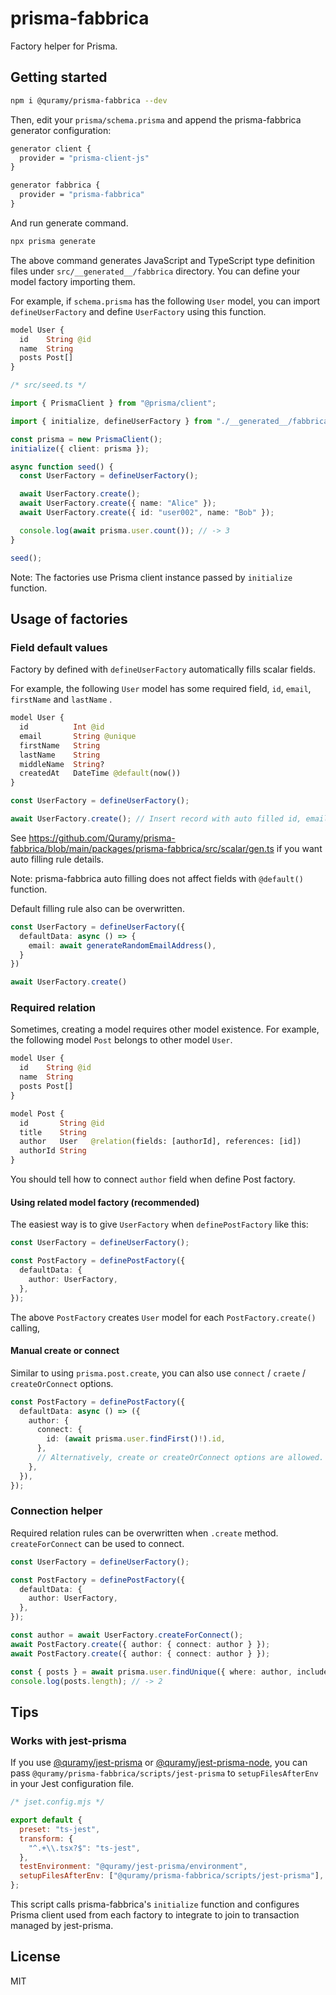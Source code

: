 # prisma-fabbrica

Factory helper for Prisma.

## Getting started

```sh
npm i @quramy/prisma-fabbrica --dev
```

Then, edit your `prisma/schema.prisma` and append the prisma-fabbrica generator configuration:

```graphql
generator client {
  provider = "prisma-client-js"
}

generator fabbrica {
  provider = "prisma-fabbrica"
}
```

And run generate command.

```sh
npx prisma generate
```

The above command generates JavaScript and TypeScript type definition files under `src/__generated__/fabbrica` directory. You can define your model factory importing them.

For example, if `schema.prisma` has the following `User` model, you can import `defineUserFactory` and define `UserFactory` using this function.

```graphql
model User {
  id    String @id
  name  String
  posts Post[]
}
```

```ts
/* src/seed.ts */

import { PrismaClient } from "@prisma/client";

import { initialize, defineUserFactory } from "./__generated__/fabbrica";

const prisma = new PrismaClient();
initialize({ client: prisma });

async function seed() {
  const UserFactory = defineUserFactory();

  await UserFactory.create();
  await UserFactory.create({ name: "Alice" });
  await UserFactory.create({ id: "user002", name: "Bob" });

  console.log(await prisma.user.count()); // -> 3
}

seed();
```

Note: The factories use Prisma client instance passed by `initialize` function.

## Usage of factories

### Field default values

Factory by defined with `defineUserFactory` automatically fills scalar fields.

For example, the following `User` model has some required field, `id`, `email`, `firstName` and `lastName` .

```graphql
model User {
  id          Int @id
  email       String @unique
  firstName   String
  lastName    String
  middleName  String?
  createdAt   DateTime @default(now())
}
```

```ts
const UserFactory = defineUserFactory();

await UserFactory.create(); // Insert record with auto filled id, email, firstName and lastName values
```

See https://github.com/Quramy/prisma-fabbrica/blob/main/packages/prisma-fabbrica/src/scalar/gen.ts if you want auto filling rule details.

Note: prisma-fabbrica auto filling does not affect fields with `@default()` function.

Default filling rule also can be overwritten.

```ts
const UserFactory = defineUserFactory({
  defaultData: async () => {
    email: await generateRandomEmailAddress(),
  }
})

await UserFactory.create()
```

### Required relation

Sometimes, creating a model requires other model existence. For example, the following model `Post` belongs to other model `User`.

```graphql
model User {
  id    String @id
  name  String
  posts Post[]
}

model Post {
  id       String @id
  title    String
  author   User   @relation(fields: [authorId], references: [id])
  authorId String
}
```

You should tell how to connect `author` field when define Post factory.

#### Using related model factory (recommended)

The easiest way is to give `UserFactory` when `definePostFactory` like this:

```ts
const UserFactory = defineUserFactory();

const PostFactory = definePostFactory({
  defaultData: {
    author: UserFactory,
  },
});
```

The above `PostFactory` creates `User` model for each `PostFactory.create()` calling,

#### Manual create or connect

Similar to using `prisma.post.create`, you can also use `connect` / `craete` / `createOrConnect` options.

```ts
const PostFactory = definePostFactory({
  defaultData: async () => ({
    author: {
      connect: {
        id: (await prisma.user.findFirst()!).id,
      },
      // Alternatively, create or createOrConnect options are allowed.
    },
  }),
});
```

### Connection helper

Required relation rules can be overwritten when `.create` method. `createForConnect` can be used to connect.

```ts
const UserFactory = defineUserFactory();

const PostFactory = definePostFactory({
  defaultData: {
    author: UserFactory,
  },
});

const author = await UserFactory.createForConnect();
await PostFactory.create({ author: { connect: author } });
await PostFactory.create({ author: { connect: author } });

const { posts } = await prisma.user.findUnique({ where: author, include: { posts: true } });
console.log(posts.length); // -> 2
```

## Tips

### Works with jest-prisma

If you use [@quramy/jest-prisma](https://github.com/Quramy/jest-prisma) or [@quramy/jest-prisma-node](https://github.com/Quramy/jest-prisma/packages/jest-prisma-node), you can pass `@quramy/prisma-fabbrica/scripts/jest-prisma` to `setupFilesAfterEnv` in your Jest configuration file.

```js
/* jset.config.mjs */

export default {
  preset: "ts-jest",
  transform: {
    "^.+\\.tsx?$": "ts-jest",
  },
  testEnvironment: "@quramy/jest-prisma/environment",
  setupFilesAfterEnv: ["@quramy/prisma-fabbrica/scripts/jest-prisma"],
};
```

This script calls prisma-fabbrica's `initialize` function and configures Prisma client used from each factory to integrate to join to transaction managed by jest-prisma.

## License

MIT
